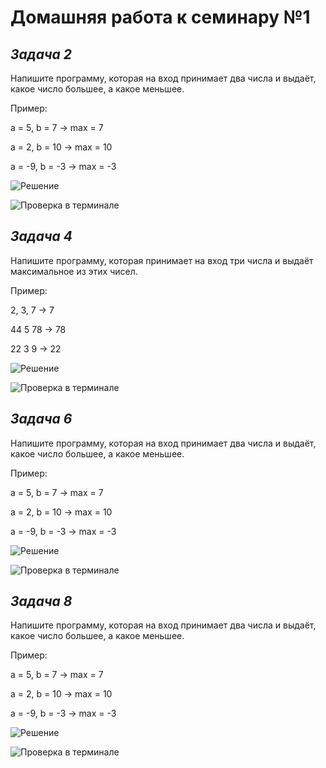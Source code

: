 # Домашняя работа к семинару №1 #

## ***Задача 2*** ## 
Напишите программу, которая на вход принимает два числа и выдаёт, какое число большее, а какое меньшее.

Пример:

a = 5, b = 7 -> max = 7

a = 2, b = 10 -> max = 10

a = -9, b = -3 -> max = -3

![Решение](task2.JPG)

![Проверка в терминале](task2-terminal.JPG)


## ***Задача 4*** ## 
Напишите программу, которая принимает на вход три числа и выдаёт максимальное из этих чисел.

Пример:

2, 3, 7 -> 7

44 5 78 -> 78

22 3 9 -> 22


![Решение](task4.JPG)

![Проверка в терминале](task4-terminal.JPG)


## ***Задача 6*** ## 
Напишите программу, которая на вход принимает два числа и выдаёт, какое число большее, а какое меньшее.

Пример:

a = 5, b = 7 -> max = 7

a = 2, b = 10 -> max = 10

a = -9, b = -3 -> max = -3

![Решение](task6.JPG)

![Проверка в терминале](task6-terminal.JPG)

## ***Задача 8*** ## 
Напишите программу, которая на вход принимает два числа и выдаёт, какое число большее, а какое меньшее.

Пример:

a = 5, b = 7 -> max = 7

a = 2, b = 10 -> max = 10

a = -9, b = -3 -> max = -3

![Решение](task8.JPG)

![Проверка в терминале](task8-terminal.JPG)